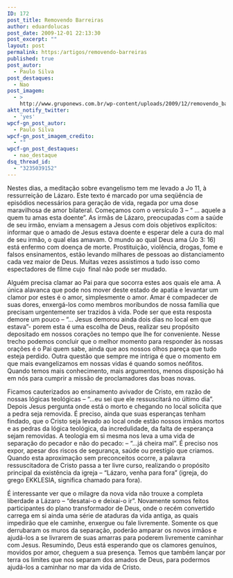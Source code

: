 ```yaml
---
ID: 172
post_title: Removendo Barreiras
author: eduardolucas
post_date: 2009-12-01 22:13:30
post_excerpt: ""
layout: post
permalink: https:/artigos/removendo-barreiras
published: true
post_autor:
  - Paulo Silva
post_destaques:
  - Nao
post_imagem:
  - >
    http://www.gruponews.com.br/wp-content/uploads/2009/12/removendo_barreiras.jpg
aktt_notify_twitter:
  - 'yes'
wpcf-gn_post_autor:
  - Paulo Silva
wpcf-gn_post_imagem_credito:
  - ""
wpcf-gn_post_destaques:
  - nao_destaque
dsq_thread_id:
  - "3235039152"
---
```

Nestes dias, a meditação sobre evangelismo tem me levado a Jo 11, à ressurreição de Lázaro. Este texto é marcado por uma seqüência de episódios necessários para geração de vida, regada por uma dose maravilhosa de amor bilateral. Começamos com o versículo 3 – “ ... aquele a quem tu amas esta doente”. As irmãs de Lázaro, preocupadas com a saúde de seu irmão, enviam a mensagem a Jesus com dois objetivos explícitos: informar que o amado de Jesus estava doente e esperar dele a cura do mal de seu irmão, o qual elas amavam. O mundo ao qual Deus ama (Jo 3: 16) está enfermo com doença de morte. Prostituição, violência, drogas, fome e falsos ensinamentos, estão levando milhares de pessoas ao distanciamento cada vez maior de Deus. Muitas vezes assistimos a tudo isso como espectadores de filme cujo  final não pode ser mudado.

Alguém precisa clamar ao Pai para que socorra estes aos quais ele ama. A única alavanca que pode nos mover deste estado de apatia e levantar um clamor por estes é o amor, simplesmente o amor. Amar é compadecer de suas dores, enxergá-los como membros moribundos de nossa família que precisam urgentemente ser trazidos à vida. Pode ser que esta resposta demore um pouco – “... Jesus demorou ainda dois dias no local em que  estava”- porem esta é uma escolha de Deus, realizar seu propósito depositado em nossos corações no tempo que lhe for conveniente. Nesse trecho podemos concluir que o melhor momento para responder às nossas orações é o Pai quem sabe, ainda que aos nossos olhos pareça que tudo esteja perdido. Outra questão que sempre me intriga é que o momento em que mais evangelizamos em nossas vidas é quando somos neófitos. Quando temos mais conhecimento, mais argumentos, menos disposição há em nós para cumprir a missão de proclamadores das boas novas.

Ficamos cauterizados ao ensinamento avivador de Cristo, em razão de nossas lógicas teológicas – “...eu sei que ele ressuscitará no último dia”. Depois Jesus pergunta onde está o morto e chegando no local solicita que a pedra seja removida. É preciso, ainda que suas esperanças tenham findado, que o Cristo seja levado ao local onde estão nossos irmãos mortos e as pedras da lógica teológica, da incredulidade, da falta de esperança sejam removidas. A teologia em si mesma nos leva a uma vida de separação do pecador e não do pecado: – “...já cheira mal”. É preciso nos expor, apesar dos riscos de segurança, saúde ou prestígio que criamos. Quando esta aproximação sem preconceitos ocorre, a palavra ressuscitadora de Cristo passa a ter livre curso, realizando o propósito principal da existência da igreja – “Lázaro, venha para fora” (igreja, do grego EKKLESIA, significa chamado para fora).

É interessante ver que o milagre da nova vida não trouxe a completa liberdade a Lázaro – “desatai-o e deixai-o ir”. Novamente somos feitos participantes do plano transformador de Deus, onde o recém convertido carrega em si ainda uma série de ataduras da vida antiga, as quais impedirão que ele caminhe, enxergue ou fale livremente. Somente os que derrubaram os muros da separação, poderão amparar os novos irmãos e ajudá-los a se livrarem de suas amarras para poderem livremente caminhar com Jesus. Resumindo, Deus está esperando que os clamores genuínos, movidos por amor, cheguem a sua presença. Temos que também lançar por terra os limites que nos separam dos amados de Deus, para podermos ajudá-los a caminhar no mar da vida de Cristo.